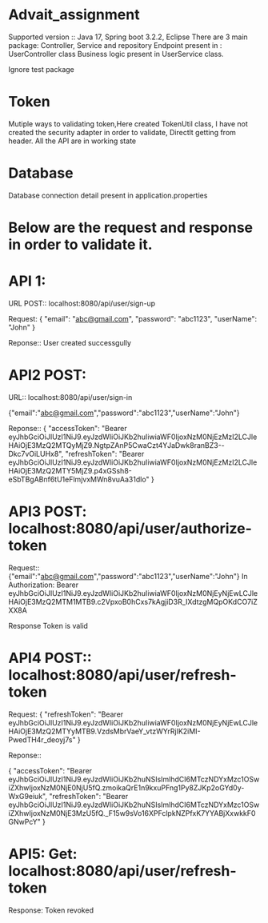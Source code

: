# Advait_assignment

Supported version :: Java 17, Spring boot 3.2.2, Eclipse
There are 3 main package: Controller, Service and repository
Endpoint present in : UserController class
Business logic present in UserService class.

Ignore test package

# Token
Mutiple ways to validating token,Here created TokenUtil class, I have not created the security adapter in order to validate, Directlt getting from header. All the API are in working state 

# Database
Database connection detail present in application.properties

# Below are the request and response in order to validate it.


# API 1:
URL POST:: localhost:8080/api/user/sign-up

Request: {
    "email": "abc@gmail.com",
    "password": "abc1123",
    "userName": "John"
}

Reponse:: 
User created successgully

# API2 POST:
URL:: localhost:8080/api/user/sign-in

{"email":"abc@gmail.com","password":"abc1123","userName":"John"}

Reponse:: 
{
    "accessToken": "Bearer eyJhbGciOiJIUzI1NiJ9.eyJzdWIiOiJKb2huIiwiaWF0IjoxNzM0NjEzMzI2LCJleHAiOjE3MzQ2MTQyMjZ9.NgtpZAnP5CwaCzt4YJaDwk8ranBZ3--Dkc7vOiLUHx8",
    "refreshToken": "Bearer eyJhbGciOiJIUzI1NiJ9.eyJzdWIiOiJKb2huIiwiaWF0IjoxNzM0NjEzMzI2LCJleHAiOjE3MzQ2MTY5MjZ9.p4xGSsh8-eSbTBgABnf6tU1eFlmjvxMWn8vuAa31dlo"
}

# API3 POST: localhost:8080/api/user/authorize-token

Request:: {"email":"abc@gmail.com","password":"abc1123","userName":"John"}
In Authorization: Bearer eyJhbGciOiJIUzI1NiJ9.eyJzdWIiOiJKb2huIiwiaWF0IjoxNzM0NjEyNjEwLCJleHAiOjE3MzQ2MTM1MTB9.c2VpxoB0hCxs7kAgjiD3R_IXdtzgMQpOKdCO7iZXX8A

Response
Token is valid


# API4 POST:: localhost:8080/api/user/refresh-token

Request: 
{
    "refreshToken": "Bearer eyJhbGciOiJIUzI1NiJ9.eyJzdWIiOiJKb2huIiwiaWF0IjoxNzM0NjEyNjEwLCJleHAiOjE3MzQ2MTYyMTB9.VzdsMbrVaeY_vtzWYrRjIK2iMI-PwedTH4r_deoyj7s"
}

Reponse::

{
    "accessToken": "Bearer eyJhbGciOiJIUzI1NiJ9.eyJzdWIiOiJKb2huNSIsImlhdCI6MTczNDYxMzc1OSwiZXhwIjoxNzM0NjE0NjU5fQ.zmoikaQrE1n9kxuPFng1Py8ZJKp2oGYd0y-WxG9eiuk",
    "refreshToken": "Bearer eyJhbGciOiJIUzI1NiJ9.eyJzdWIiOiJKb2huNSIsImlhdCI6MTczNDYxMzc1OSwiZXhwIjoxNzM0NjE3MzU5fQ._F15w9sVo16XPFclpkNZPfxK7YYABjXxwkkF0GNwPcY"
}


# API5: Get: localhost:8080/api/user/refresh-token

Response: Token revoked
